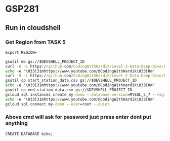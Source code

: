 # GSP281
## Run in cloudshell
### Get Region from TASK 5
```cmd
export REGION=
```
```cmd
gsutil mb gs://$DEVSHELL_PROJECT_ID
curl -O -L https://github.com/CodingWithHardik/Level-2-Data-Deep-Dive/blob/master/files/start_station_data.csv
echo -e "\033[31mhttps://www.youtube.com/@CodingWithHardik\033[0m"
curl -O -L https://github.com/CodingWithHardik/Level-2-Data-Deep-Dive/blob/master/files/end_station_data.csv
gsutil cp start_station_data.csv gs://$DEVSHELL_PROJECT_ID
echo -e "\033[31mhttps://www.youtube.com/@CodingWithHardik\033[0m"
gsutil cp end_station_data.csv gs://$DEVSHELL_PROJECT_ID
gcloud sql instances create my-demo --database-version=MYSQL_5_7 --region=$REGION --tier=db-n1-standard-1 --root-password=""
echo -e "\033[31mhttps://www.youtube.com/@CodingWithHardik\033[0m"
gcloud sql connect my-demo --user=root --quiet
```
### Above cmd will ask for password just press enter dont put anything
```cmd
CREATE DATABASE bike;
```
